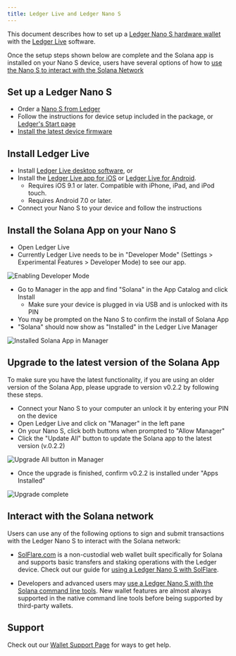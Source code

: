 ```yaml
---
title: Ledger Live and Ledger Nano S
---
```


This document describes how to set up a
[Ledger Nano S hardware wallet](https://shop.ledger.com/products/ledger-nano-s)
with the [Ledger Live](https://www.ledger.com/ledger-live) software.

Once the setup steps shown below are complete and the Solana app is installed
on your Nano S device, users have several options of how to
[use the Nano S to interact with the Solana Network](#interact-with-the-solana-network)

## Set up a Ledger Nano S

- Order a [Nano S from Ledger](https://shop.ledger.com/products/ledger-nano-s)
- Follow the instructions for device setup included in the package,
  or [Ledger's Start page](https://www.ledger.com/start/)
- [Install the latest device firmware](https://support.ledgerwallet.com/hc/en-us/articles/360002731113-Update-Ledger-Nano-S-firmware)

## Install Ledger Live

- Install [Ledger Live desktop software](https://www.ledger.com/ledger-live/),
  or
- Install the [Ledger Live app for iOS](https://apps.apple.com/app/id1361671700)
  or [Ledger Live for Android](https://play.google.com/store/apps/details?id=com.ledger.live).
  - Requires iOS 9.1 or later. Compatible with iPhone, iPad, and iPod touch.
  - Requires Android 7.0 or later.
- Connect your Nano S to your device and follow the instructions

## Install the Solana App on your Nano S

- Open Ledger Live
- Currently Ledger Live needs to be in "Developer Mode"
  (Settings > Experimental Features > Developer Mode) to see our app.

![Enabling Developer Mode](/img/ledger-live-enable-developer-mode.png)

- Go to Manager in the app and find "Solana" in the App Catalog and
  click Install
  - Make sure your device is plugged in via USB and is unlocked with its PIN
- You may be prompted on the Nano S to confirm the install of Solana App
- "Solana" should now show as "Installed" in the Ledger Live Manager

![Installed Solana App in Manager](/img/ledger-live-latest-version-installed.png)

## Upgrade to the latest version of the Solana App

To make sure you have the latest functionality, if you are using an older version
of the Solana App, please upgrade to version v0.2.2 by following these steps.

- Connect your Nano S to your computer an unlock it by entering your PIN on the
  device
- Open Ledger Live and click on "Manager" in the left pane
- On your Nano S, click both buttons when prompted to "Allow Manager"
- Click the "Update All" button to update the Solana app to the latest version
  (v.0.2.2)

![Upgrade All button in Manager](/img/ledger-live-update-available-v0.2.2.png)

- Once the upgrade is finished, confirm v0.2.2 is installed under "Apps Installed"

![Upgrade complete](/img/ledger-live-latest-version-installed.png)

## Interact with the Solana network

Users can use any of the following options to sign and submit transactions with
the Ledger Nano S to interact with the Solana network:

- [SolFlare.com](https://solflare.com/) is a non-custodial web wallet built
specifically for Solana and supports basic transfers and staking operations
with the Ledger device.
Check out our guide for [using a Ledger Nano S with SolFlare](solflare.md).

- Developers and advanced users may
[use a Ledger Nano S with the Solana command line tools](hardware-wallets/ledger.md).
New wallet features are almost always supported in the native command line tools
before being supported by third-party wallets.

## Support

Check out our [Wallet Support Page](support.md) for ways to get help.

